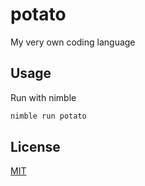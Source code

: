 # potato
My very own coding language

## Usage
Run with nimble
```bash
nimble run potato
```

## License
[MIT](https://choosealicense.com/licenses/mit/)
